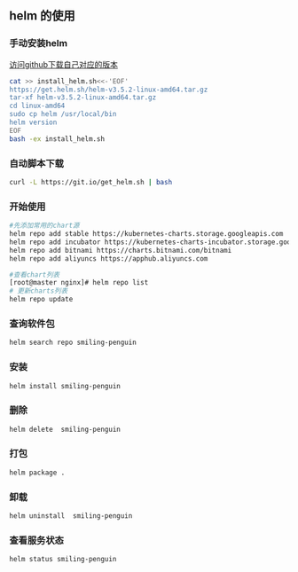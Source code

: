 ## helm 的使用

### 手动安装helm
[访问github下载自己对应的版本](https://github.com/helm/helm/releases)
```bash
cat >> install_helm.sh<<-'EOF'
https://get.helm.sh/helm-v3.5.2-linux-amd64.tar.gz
tar-xf helm-v3.5.2-linux-amd64.tar.gz
cd linux-amd64
sudo cp helm /usr/local/bin
helm version
EOF
bash -ex install_helm.sh
```
### 自动脚本下载
```bash
curl -L https://git.io/get_helm.sh | bash
```

### 开始使用
```bash
#先添加常用的chart源
helm repo add stable https://kubernetes-charts.storage.googleapis.com
helm repo add incubator https://kubernetes-charts-incubator.storage.googleapis.com  
helm repo add bitnami https://charts.bitnami.com/bitnami
helm repo add aliyuncs https://apphub.aliyuncs.com

#查看chart列表
[root@master nginx]# helm repo list
# 更新charts列表
helm repo update
```
### 查询软件包
```bash
helm search repo smiling-penguin
```
### 安装
```bash
helm install smiling-penguin
```
### 删除
```bash
helm delete  smiling-penguin
```

### 打包
```bash
helm package .
```
### 卸载
```bash
helm uninstall  smiling-penguin
```
### 查看服务状态
```bash
helm status smiling-penguin
```

